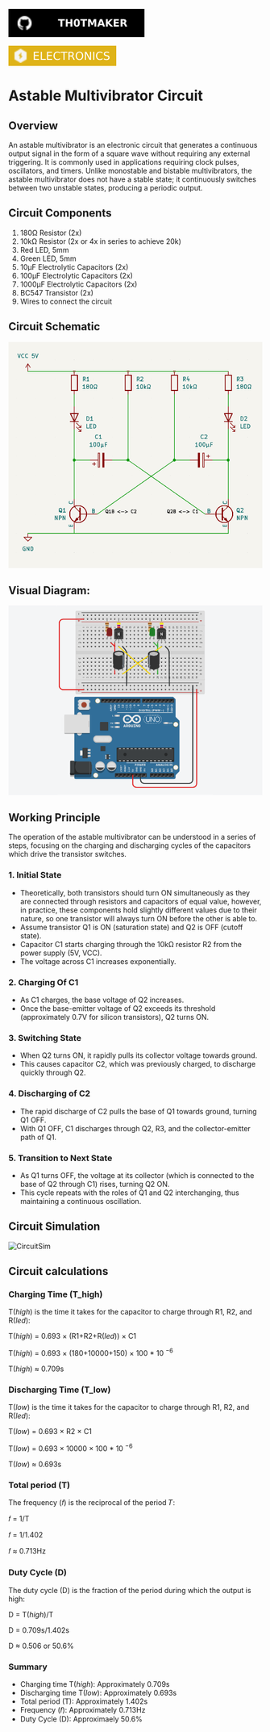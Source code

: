 [![Github Badge](badges/th0tmaker-github.svg)](https://github.com/th0tmaker)

![Electronics Badge](badges/electronics-badge.svg)

# Astable Multivibrator Circuit

## Overview
An astable multivibrator is an electronic circuit that generates a continuous output signal in the form of a square wave
without requiring any external triggering. It is commonly used in applications requiring clock pulses, oscillators, and
timers. Unlike monostable and bistable multivibrators, the astable multivibrator does not have a stable state;
it continuously switches between two unstable states, producing a periodic output.

## Circuit Components

1. 180Ω Resistor (2x)
2. 10kΩ Resistor (2x or 4x in series to achieve 20k)
3. Red LED, 5mm
4. Green LED, 5mm
5. 10µF Electrolytic Capacitors (2x)
6. 100µF Electrolytic Capacitors (2x)
7. 1000µF Electrolytic Capacitors (2x)
8. BC547 Transistor (2x)
9. Wires to connect the circuit

## Circuit Schematic
![Schematic](images/circuit_schematic.png)

## Visual Diagram:
![Diagram](images/arduino_diagram.png)

## Working Principle
The operation of the astable multivibrator can be understood in a series of steps, focusing on the charging and
discharging cycles of the capacitors which drive the transistor switches.

### 1. Initial State
* Theoretically, both transistors should turn ON simultaneously as they are connected
through resistors and capacitors of equal value, however, in practice, these components hold
slightly different values due to their nature, so one transistor will always turn ON before the other is able to.
* Assume transistor Q1 is ON (saturation state) and Q2 is OFF (cutoff state).
* Capacitor C1 starts charging through the 10kΩ resistor R2 from the power supply (5V, VCC).
* The voltage across C1 increases exponentially.

### 2. Charging Of C1
* As C1 charges, the base voltage of Q2 increases.
* Once the base-emitter voltage of Q2 exceeds its threshold (approximately 0.7V for silicon transistors), Q2 turns ON.

### 3. Switching State
* When Q2 turns ON, it rapidly pulls its collector voltage towards ground. 
* This causes capacitor C2, which was previously charged, to discharge quickly through Q2.

### 4. Discharging of C2
* The rapid discharge of C2 pulls the base of Q1 towards ground, turning Q1 OFF.
* With Q1 OFF, C1 discharges through Q2, R3, and the collector-emitter path of Q1.

### 5. Transition to Next State
* As Q1 turns OFF, the voltage at its collector (which is connected to the base of Q2 through C1) rises, turning Q2 ON.
* This cycle repeats with the roles of Q1 and Q2 interchanging, thus maintaining a continuous oscillation.

## Circuit Simulation
![CircuitSim](images/circuit_sim.gif)

## Circuit calculations

### Charging Time (T_high)

T(*high*) is the time it takes for the capacitor to charge through R1, R2, and R(*led*):

T(*high*) = 0.693 × (R1+R2+R(*led*)) × C1

T(*high*) = 0.693 × (180+10000+150) × 100 * 10 <sup>−6</sup>

T(*high*) ≈ 0.709s

### Discharging Time (T_low)

T(*low*) is the time it takes for the capacitor to charge through R1, R2, and R(*led*):

T(*low*) = 0.693 × R2 × C1

T(*low*) = 0.693 × 10000 × 100 * 10 <sup>−6</sup>

T(*low*) ≈ 0.693s

### Total period (T)

The frequency (𝑓) is the reciprocal of the period 𝑇:

𝑓 = 1/T

𝑓 = 1/1.402

𝑓 ≈ 0.713Hz

### Duty Cycle (D)

The duty cycle (D) is the fraction of the period during which the output is high:

D = T(*high*)/T

D = 0.709s/1.402s

D ≈ 0.506 or 50.6%

### Summary 

* Charging time T(*high*): Approximately 0.709s
* Discharging time T(*low*): Approximately 0.693s
* Total period (T): Approximately 1.402s
* Frequency (𝑓): Approximately 0.713Hz
* Duty Cycle (D): Approximaely 50.6%
